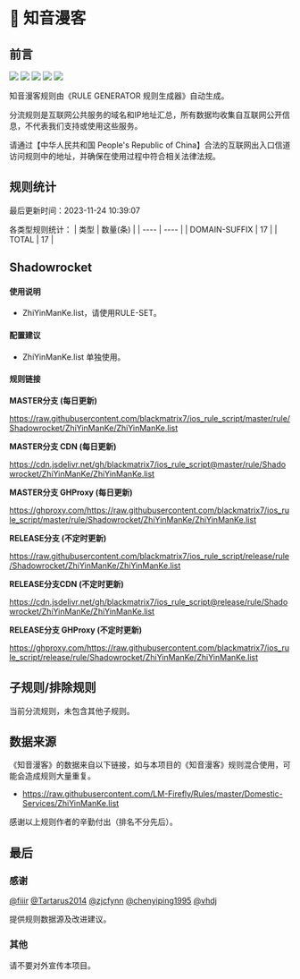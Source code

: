 # 🧸 知音漫客

## 前言

![](https://shields.io/badge/-移除重复规则-ff69b4) ![](https://shields.io/badge/-DOMAIN与DOMAIN--SUFFIX合并-green) ![](https://shields.io/badge/-DOMAIN--SUFFIX间合并-critical) ![](https://shields.io/badge/-DOMAIN--SUFFIX与DOMAIN--KEYWORD合并-blue) ![](https://shields.io/badge/-IP--CIDR(6)合并-blueviolet) 

知音漫客规则由《RULE GENERATOR 规则生成器》自动生成。

分流规则是互联网公共服务的域名和IP地址汇总，所有数据均收集自互联网公开信息，不代表我们支持或使用这些服务。

请通过【中华人民共和国 People's Republic of China】合法的互联网出入口信道访问规则中的地址，并确保在使用过程中符合相关法律法规。

## 规则统计

最后更新时间：2023-11-24 10:39:07

各类型规则统计：
| 类型 | 数量(条)  | 
| ---- | ----  |
| DOMAIN-SUFFIX | 17  | 
| TOTAL | 17  | 


## Shadowrocket 

#### 使用说明
- ZhiYinManKe.list，请使用RULE-SET。

#### 配置建议
- ZhiYinManKe.list 单独使用。

#### 规则链接
**MASTER分支 (每日更新)**

https://raw.githubusercontent.com/blackmatrix7/ios_rule_script/master/rule/Shadowrocket/ZhiYinManKe/ZhiYinManKe.list

**MASTER分支 CDN (每日更新)**

https://cdn.jsdelivr.net/gh/blackmatrix7/ios_rule_script@master/rule/Shadowrocket/ZhiYinManKe/ZhiYinManKe.list

**MASTER分支 GHProxy (每日更新)**

https://ghproxy.com/https://raw.githubusercontent.com/blackmatrix7/ios_rule_script/master/rule/Shadowrocket/ZhiYinManKe/ZhiYinManKe.list

**RELEASE分支 (不定时更新)**

https://raw.githubusercontent.com/blackmatrix7/ios_rule_script/release/rule/Shadowrocket/ZhiYinManKe/ZhiYinManKe.list

**RELEASE分支CDN (不定时更新)**

https://cdn.jsdelivr.net/gh/blackmatrix7/ios_rule_script@release/rule/Shadowrocket/ZhiYinManKe/ZhiYinManKe.list

**RELEASE分支 GHProxy (不定时更新)**

https://ghproxy.com/https://raw.githubusercontent.com/blackmatrix7/ios_rule_script/release/rule/Shadowrocket/ZhiYinManKe/ZhiYinManKe.list

## 子规则/排除规则


当前分流规则，未包含其他子规则。

## 数据来源

《知音漫客》的数据来自以下链接，如与本项目的《知音漫客》规则混合使用，可能会造成规则大量重复。

- https://raw.githubusercontent.com/LM-Firefly/Rules/master/Domestic-Services/ZhiYinManKe.list


感谢以上规则作者的辛勤付出（排名不分先后）。

## 最后

### 感谢

[@fiiir](https://github.com/fiiir) [@Tartarus2014](https://github.com/Tartarus2014) [@zjcfynn](https://github.com/zjcfynn) [@chenyiping1995](https://github.com/chenyiping1995) [@vhdj](https://github.com/vhdj)

提供规则数据源及改进建议。

### 其他

请不要对外宣传本项目。